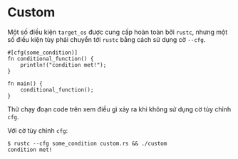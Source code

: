# Custom

Một số điều kiện `target_os` được cung cấp hoàn toàn bởi `rustc`, nhưng một số điều kiện tùy phải chuyển tới `rustc` bằng cách sử dụng cờ `--cfg`.

```rust,editable,ignore,mdbook-runnable
#[cfg(some_condition)]
fn conditional_function() {
    println!("condition met!");
}

fn main() {
    conditional_function();
}
```

Thử chạy đoạn code trên xem điều gì xảy ra khi không sử dụng cờ tùy chỉnh `cfg`.

Với cờ tùy chỉnh `cfg`:

```shell
$ rustc --cfg some_condition custom.rs && ./custom
condition met!
```